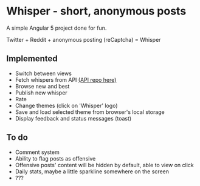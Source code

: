 # Whisper - short, anonymous posts

A simple Angular 5 project done for fun.

Twitter + Reddit + anonymous posting (reCaptcha) = Whisper

## Implemented

- Switch between views
- Fetch whispers from API [(API repo here)](https://github.com/lip3k/whisper_api)
- Browse new and best
- Publish new whisper
- Rate
- Change themes (click on 'Whisper' logo)
- Save and load selected theme from browser's local storage
- Display feedback and status messages (toast)

## To do

- Comment system
- Ability to flag posts as offensive
- Offensive posts' content will be hidden by default, able to view on click
- Daily stats, maybe a little sparkline somewhere on the screen
- ???
